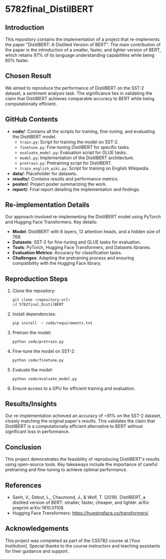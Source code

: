 # 5782final_DistilBERT

## Introduction
This repository contains the implementation of a project that re-implements the paper "DistilBERT: A Distilled Version of BERT". The main contribution of the paper is the introduction of a smaller, faster, and lighter version of BERT, which retains 97% of its language understanding capabilities while being 60% faster.

## Chosen Result
We aimed to reproduce the performance of DistilBERT on the SST-2 dataset, a sentiment analysis task. The significance lies in validating the claim that DistilBERT achieves comparable accuracy to BERT while being computationally efficient.

## GitHub Contents
- **code/**: Contains all the scripts for training, fine-tuning, and evaluating the DistilBERT model.
  - `train.py`: Script for training the model on SST-2.
  - `finetune.py`: Fine-tuning DistilBERT for specific tasks.
  - `evaluate_model.py`: Evaluation script for GLUE tasks.
  - `model.py`: Implementation of the DistilBERT architecture.
  - `pretrain.py`: Pretraining script for DistilBERT.
  - `train_english_wiki.py`: Script for training on English Wikipedia.
- **data/**: Placeholder for datasets.
- **results/**: Contains results and performance metrics.
- **poster/**: Project poster summarizing the work.
- **report/**: Final report detailing the implementation and findings.

## Re-implementation Details
Our approach involved re-implementing the DistilBERT model using PyTorch and Hugging Face Transformers. Key details:
- **Model**: DistilBERT with 6 layers, 12 attention heads, and a hidden size of 768.
- **Datasets**: SST-2 for fine-tuning and GLUE tasks for evaluation.
- **Tools**: PyTorch, Hugging Face Transformers, and Datasets libraries.
- **Evaluation Metrics**: Accuracy for classification tasks.
- **Challenges**: Adapting the pretraining process and ensuring compatibility with the Hugging Face library.

## Reproduction Steps
1. Clone the repository:
   ```bash
   git clone <repository-url>
   cd 5782final_DistilBERT
   ```
2. Install dependencies:
   ```bash
   pip install -r code/requirements.txt
   ```
3. Pretrain the model:
   ```bash
   python code/pretrain.py
   ```
4. Fine-tune the model on SST-2:
   ```bash
   python code/finetune.py
   ```
5. Evaluate the model:
   ```bash
   python code/evaluate_model.py
   ```
6. Ensure access to a GPU for efficient training and evaluation.

## Results/Insights
Our re-implementation achieved an accuracy of ~91% on the SST-2 dataset, closely matching the original paper's results. This validates the claim that DistilBERT is a computationally efficient alternative to BERT without significant loss in performance.

## Conclusion
This project demonstrates the feasibility of reproducing DistilBERT's results using open-source tools. Key takeaways include the importance of careful pretraining and fine-tuning to achieve optimal performance.

## References
- Sanh, V., Debut, L., Chaumond, J., & Wolf, T. (2019). DistilBERT, a distilled version of BERT: smaller, faster, cheaper, and lighter. arXiv preprint arXiv:1910.01108.
- Hugging Face Transformers: https://huggingface.co/transformers/

## Acknowledgements
This project was completed as part of the CS5782 course at [Your Institution]. Special thanks to the course instructors and teaching assistants for their guidance and support.
